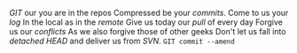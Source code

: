 *GIT* our you are in the repos 
Compressed be your *commits*. 
Come to us your *log* 
In the local as in the *remote* 
Give us today our *pull* of every day 
Forgive us our *conflicts* 
As we also forgive those of other geeks 
Don't let us fall into *detached HEAD* 
and deliver us from *SVN*.
`GIT commit --amend`